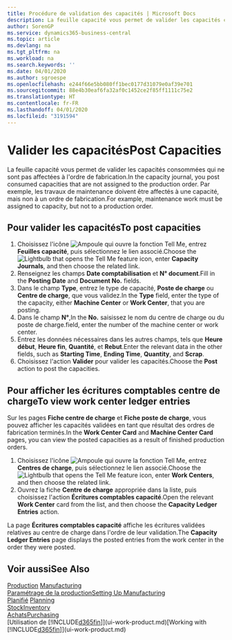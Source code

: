```yaml
---
title: Procédure de validation des capacités | Microsoft Docs
description: La feuille capacité vous permet de valider les capacités consommées qui ne sont pas affectées à l'ordre de fabrication. Par exemple, les travaux de maintenance doivent être affectés à une capacité, mais non à un ordre de fabrication.
author: SorenGP
ms.service: dynamics365-business-central
ms.topic: article
ms.devlang: na
ms.tgt_pltfrm: na
ms.workload: na
ms.search.keywords: ''
ms.date: 04/01/2020
ms.author: sgroespe
ms.openlocfilehash: e244f66e5bb080ff1bec0177d31079e0af39e701
ms.sourcegitcommit: 88e4b30eaf6fa32af0c1452ce2f85ff1111c75e2
ms.translationtype: HT
ms.contentlocale: fr-FR
ms.lasthandoff: 04/01/2020
ms.locfileid: "3191594"
---
```

# <a name="post-capacities"></a><span data-ttu-id="aab88-104">Valider les capacités</span><span class="sxs-lookup"><span data-stu-id="aab88-104">Post Capacities</span></span>
<span data-ttu-id="aab88-105">La feuille capacité vous permet de valider les capacités consommées qui ne sont pas affectées à l'ordre de fabrication.</span><span class="sxs-lookup"><span data-stu-id="aab88-105">In the capacity journal, you post consumed capacities that are not assigned to the production order.</span></span> <span data-ttu-id="aab88-106">Par exemple, les travaux de maintenance doivent être affectés à une capacité, mais non à un ordre de fabrication.</span><span class="sxs-lookup"><span data-stu-id="aab88-106">For example, maintenance work must be assigned to capacity, but not to a production order.</span></span>  

## <a name="to-post-capacities"></a><span data-ttu-id="aab88-107">Pour valider les capacités</span><span class="sxs-lookup"><span data-stu-id="aab88-107">To post capacities</span></span>  
1.  <span data-ttu-id="aab88-108">Choisissez l'icône ![Ampoule qui ouvre la fonction Tell Me](media/ui-search/search_small.png "Dites-moi ce que vous voulez faire"), entrez **Feuilles capacité**, puis sélectionnez le lien associé.</span><span class="sxs-lookup"><span data-stu-id="aab88-108">Choose the ![Lightbulb that opens the Tell Me feature](media/ui-search/search_small.png "Tell me what you want to do") icon, enter **Capacity Journals**, and then choose the related link.</span></span>  
2.  <span data-ttu-id="aab88-109">Renseignez les champs **Date comptabilisation** et **N° document**.</span><span class="sxs-lookup"><span data-stu-id="aab88-109">Fill in the **Posting Date** and **Document No.** fields.</span></span>  
3.  <span data-ttu-id="aab88-110">Dans le champ **Type**, entrez le type de capacité, **Poste de charge** ou **Centre de charge**, que vous validez.</span><span class="sxs-lookup"><span data-stu-id="aab88-110">In the **Type** field, enter the type of the capacity, either **Machine Center** or **Work Center**, that you are posting.</span></span>  
4.  <span data-ttu-id="aab88-111">Dans le champ **N°**,</span><span class="sxs-lookup"><span data-stu-id="aab88-111">In the **No.**</span></span> <span data-ttu-id="aab88-112">saisissez le nom du centre de charge ou du poste de charge.</span><span class="sxs-lookup"><span data-stu-id="aab88-112">field, enter the number of the machine center or work center.</span></span>  
5.  <span data-ttu-id="aab88-113">Entrez les données nécessaires dans les autres champs, tels que **Heure début**, **Heure fin**, **Quantité**, et **Rebut**.</span><span class="sxs-lookup"><span data-stu-id="aab88-113">Enter the relevant data in the other fields, such as **Starting Time**, **Ending Time**, **Quantity**, and **Scrap**.</span></span>  
6.  <span data-ttu-id="aab88-114">Choisissez l'action **Valider** pour valider les capacités.</span><span class="sxs-lookup"><span data-stu-id="aab88-114">Choose the **Post** action to post the capacities.</span></span>  

## <a name="to-view-work-center-ledger-entries"></a><span data-ttu-id="aab88-115">Pour afficher les écritures comptables centre de charge</span><span class="sxs-lookup"><span data-stu-id="aab88-115">To view work center ledger entries</span></span>  
<span data-ttu-id="aab88-116">Sur les pages **Fiche centre de charge** et **Fiche poste de charge**, vous pouvez afficher les capacités validées en tant que résultat des ordres de fabrication terminés.</span><span class="sxs-lookup"><span data-stu-id="aab88-116">In the **Work Center Card** and **Machine Center Card** pages, you can view the posted capacities as a result of finished production orders.</span></span>    
1.  <span data-ttu-id="aab88-117">Choisissez l'icône ![Ampoule qui ouvre la fonction Tell Me](media/ui-search/search_small.png "Dites-moi ce que vous voulez faire"), entrez **Centres de charge**, puis sélectionnez le lien associé.</span><span class="sxs-lookup"><span data-stu-id="aab88-117">Choose the ![Lightbulb that opens the Tell Me feature](media/ui-search/search_small.png "Tell me what you want to do") icon, enter **Work Centers**, and then choose the related link.</span></span>  
2.  <span data-ttu-id="aab88-118">Ouvrez la fiche **Centre de charge** appropriée dans la liste, puis choisissez l'action **Écritures comptables capacité**.</span><span class="sxs-lookup"><span data-stu-id="aab88-118">Open the relevant **Work Center** card from the list, and then choose the **Capacity Ledger Entries** action.</span></span>  

<span data-ttu-id="aab88-119">La page **Écritures comptables capacité** affiche les écritures validées relatives au centre de charge dans l'ordre de leur validation.</span><span class="sxs-lookup"><span data-stu-id="aab88-119">The **Capacity Ledger Entries** page displays the posted entries from the work center in the order they were posted.</span></span>   

## <a name="see-also"></a><span data-ttu-id="aab88-120">Voir aussi</span><span class="sxs-lookup"><span data-stu-id="aab88-120">See Also</span></span>  
<span data-ttu-id="aab88-121">[Production](production-manage-manufacturing.md)  </span><span class="sxs-lookup"><span data-stu-id="aab88-121">[Manufacturing](production-manage-manufacturing.md)  </span></span>  
[<span data-ttu-id="aab88-122">Paramétrage de la production</span><span class="sxs-lookup"><span data-stu-id="aab88-122">Setting Up Manufacturing</span></span>](production-configure-production-processes.md)  
<span data-ttu-id="aab88-123">[Planifié](production-planning.md)    </span><span class="sxs-lookup"><span data-stu-id="aab88-123">[Planning](production-planning.md)    </span></span>  
[<span data-ttu-id="aab88-124">Stock</span><span class="sxs-lookup"><span data-stu-id="aab88-124">Inventory</span></span>](inventory-manage-inventory.md)  
[<span data-ttu-id="aab88-125">Achats</span><span class="sxs-lookup"><span data-stu-id="aab88-125">Purchasing</span></span>](purchasing-manage-purchasing.md)  
<span data-ttu-id="aab88-126">[Utilisation de [!INCLUDE[d365fin](includes/d365fin_md.md)]](ui-work-product.md)</span><span class="sxs-lookup"><span data-stu-id="aab88-126">[Working with [!INCLUDE[d365fin](includes/d365fin_md.md)]](ui-work-product.md)</span></span>
